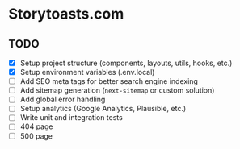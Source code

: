 # Storytoasts.com

## TODO

- [x] Setup project structure (components, layouts, utils, hooks, etc.)
- [x] Setup environment variables (.env.local)
- [ ] Add SEO meta tags for better search engine indexing
- [ ] Add sitemap generation (`next-sitemap` or custom solution)
- [ ] Add global error handling
- [ ] Setup analytics (Google Analytics, Plausible, etc.)
- [ ] Write unit and integration tests
- [ ] 404 page
- [ ] 500 page
